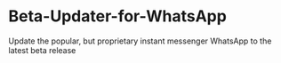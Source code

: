 # Beta-Updater-for-WhatsApp
Update the popular, but proprietary instant messenger WhatsApp to the latest beta release
